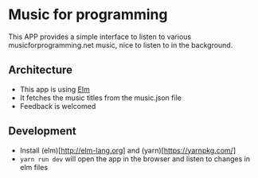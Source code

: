 # Music for programming

This APP provides a simple interface to listen to various musicforprogramming.net music, nice to listen to in the background.

## Architecture

* This app is using [Elm](http://elm-lang.org)
* It fetches the music titles from the music.json file
* Feedback is welcomed

## Development

* Install (elm)[http://elm-lang.org] and (yarn)[https://yarnpkg.com/]
* ```yarn run dev``` will open the app in the browser and listen to changes in elm files
